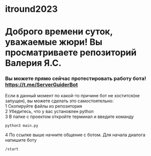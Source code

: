 # itround2023
# Доброго времени суток, уважаемые жюри! Вы просматриваете репозиторий Валерия Я.С.

### Вы можете прямо сейчас протестировать работу бота! https://t.me/ServerGuiderBot

Если в данный момент по какой-то причине бот не хостится(не запущен), вы можете сделать это самостоятельно:<br>
  1 Скопируйте файлы из репозитория <br>
  2 Убедитесь, что у вас установлен python<br>
  3 В папке с проектом откройте терминал и введите команду 
  ```
  python3 main.py 
  ```
  4 По ссылке выше начните общение с ботом. Для начала диалога напишите боту<br>
  ```
  /start
  ```
